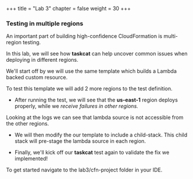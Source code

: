+++
title = "Lab 3"
chapter = false
weight = 30
+++

### Testing in multiple regions

An important part of building high-confidence CloudFormation is multi-region testing.

In this lab, we will see how **taskcat** can help uncover common issues when deploying in different regions.

We'll start off by we will use the same template which builds a Lambda backed custom resource.

To test this template we will add 2 more regions to the test definition.

- After running the test, we will see that the **us-east-1** region deploys properly, while we _receive failures in other regions._

Looking at the logs we can see that lambda source is not accessible from the other regions.

- We will then modify the our template to include a child-stack. This child stack will pre-stage the lambda source in each region.

- Finally, we'll kick off our **taskcat** test again to validate the fix we implemented!

To get started navigate to the lab3/cfn-project folder in your IDE.
